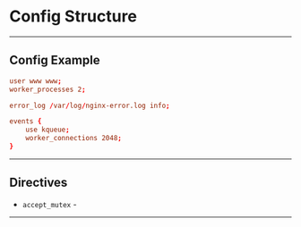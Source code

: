 # Config Structure
***
## Config Example
``` conf
user www www;
worker_processes 2;

error_log /var/log/nginx-error.log info;

events {
    use kqueue;
    worker_connections 2048;
}
```
***
## Directives
- `accept_mutex` - 

***
